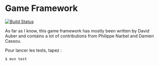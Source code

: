 # Game Framework

[![Build Status](https://travis-ci.org/DamienCassou/lille-game-framework.png?branch=master)](https://travis-ci.org/DamienCassou/lille-game-framework)

As far as I know, this game framework has mostly been written by David
Auber and contains a lot of contributions from Philippe Narbel and
Damien Cassou.

Pour lancer les tests, tapez :

```bash
$ mvn test
```
